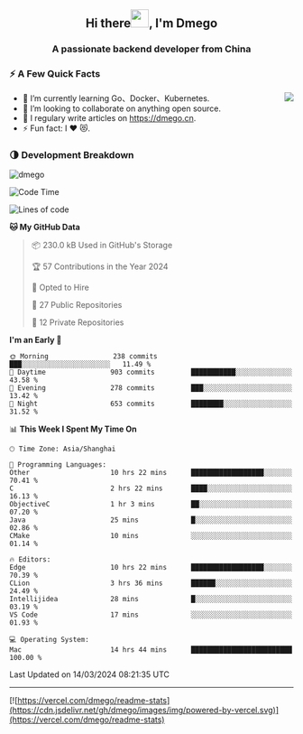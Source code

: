 <h2 align="center">Hi there<img src="https://cdn.jsdelivr.net/gh/dmego/images/img/Hi.gif" height="32" />, I'm Dmego </h2>
<h3 align="center">A passionate backend developer from China</h3>

### ⚡️ A Few Quick Facts

<img align="right" src="https://readme-stats-dmego.vercel.app/api?username=dmego&show_icons=true&icon_color=1573B3&hide_title=true&text_color=718096&bg_color=00000000&hide_border=true"/>

<ul>
    <li> 🌱 I’m currently learning Go、Docker、Kubernetes.</li>
    <li> 👯 I’m looking to collaborate on anything open source.</li>
    <li> 📝 I regulary write articles on <a href="https://dmego.cn">https://dmego.cn</a>.</li>
    <li> ⚡ Fun fact: I ❤️ 😻.</li>
</ul>

### 🌗 Development Breakdown

<img src="https://komarev.com/ghpvc/?username=dmego" alt="dmego" />

<!--START_SECTION:waka-->
![Code Time](http://img.shields.io/badge/Code%20Time-2%2C607%20hrs%205%20mins-blue)

![Lines of code](https://img.shields.io/badge/From%20Hello%20World%20I%27ve%20Written-686.9%20thousand%20lines%20of%20code-blue)

**🐱 My GitHub Data** 

> 📦 230.0 kB Used in GitHub's Storage 
 > 
> 🏆 57 Contributions in the Year 2024
 > 
> 💼 Opted to Hire
 > 
> 📜 27 Public Repositories 
 > 
> 🔑 12 Private Repositories 
 > 
**I'm an Early 🐤** 

```text
🌞 Morning                238 commits         ███░░░░░░░░░░░░░░░░░░░░░░   11.49 % 
🌆 Daytime                903 commits         ███████████░░░░░░░░░░░░░░   43.58 % 
🌃 Evening                278 commits         ███░░░░░░░░░░░░░░░░░░░░░░   13.42 % 
🌙 Night                  653 commits         ████████░░░░░░░░░░░░░░░░░   31.52 % 
```


📊 **This Week I Spent My Time On** 

```text
🕑︎ Time Zone: Asia/Shanghai

💬 Programming Languages: 
Other                    10 hrs 22 mins      ██████████████████░░░░░░░   70.41 % 
C                        2 hrs 22 mins       ████░░░░░░░░░░░░░░░░░░░░░   16.13 % 
ObjectiveC               1 hr 3 mins         ██░░░░░░░░░░░░░░░░░░░░░░░   07.20 % 
Java                     25 mins             █░░░░░░░░░░░░░░░░░░░░░░░░   02.86 % 
CMake                    10 mins             ░░░░░░░░░░░░░░░░░░░░░░░░░   01.14 % 

🔥 Editors: 
Edge                     10 hrs 22 mins      ██████████████████░░░░░░░   70.39 % 
CLion                    3 hrs 36 mins       ██████░░░░░░░░░░░░░░░░░░░   24.49 % 
Intellijidea             28 mins             █░░░░░░░░░░░░░░░░░░░░░░░░   03.19 % 
VS Code                  17 mins             ░░░░░░░░░░░░░░░░░░░░░░░░░   01.93 % 

💻 Operating System: 
Mac                      14 hrs 44 mins      █████████████████████████   100.00 % 
```


 Last Updated on 14/03/2024 08:21:35 UTC
<!--END_SECTION:waka-->

---

[![https://vercel.com/dmego/readme-stats](https://cdn.jsdelivr.net/gh/dmego/images/img/powered-by-vercel.svg)](https://vercel.com/dmego/readme-stats)

